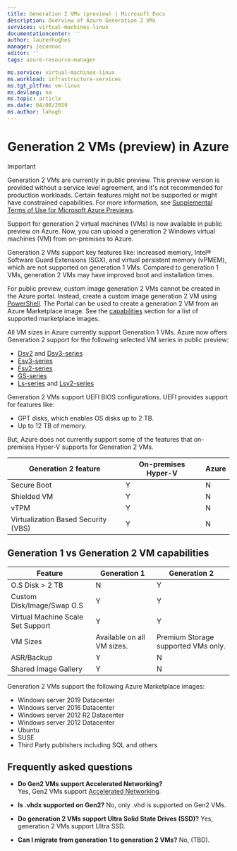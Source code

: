 ```yaml
---
title: Generation 2 VMs (preview) | Microsoft Docs
description: Overview of Azure Generation 2 VMs
services: virtual-machines-linux
documentationcenter: ''
author: laurenhughes
manager: jeconnoc
editor: ''
tags: azure-resource-manager

ms.service: virtual-machines-linux
ms.workload: infrastructure-services
ms.tgt_pltfrm: vm-linux
ms.devlang: na
ms.topic: article
ms.date: 04/08/2019
ms.author: lahugh
---
```


# Generation 2 VMs (preview) in Azure

> [!IMPORTANT]
> Generation 2 VMs are currently in public preview.
> This preview version is provided without a service level agreement, and it's not recommended for production workloads. Certain features might not be supported or might have constrained capabilities. 
> For more information, see [Supplemental Terms of Use for Microsoft Azure Previews](https://azure.microsoft.com/support/legal/preview-supplemental-terms/).

Support for generation 2 virtual machines (VMs) is now available in public preview on Azure. Now, you can upload a generation 2 Windows virtual machines (VM) from on-premises to Azure.

Generation 2 VMs support key features like: increased memory, Intel® Software Guard Extensions (SGX), and virtual persistent memory (vPMEM), which are not supported on generation 1 VMs. Compared to generation 1 VMs, generation 2 VMs may have improved boot and installation times.

For public preview, custom image generation 2 VMs cannot be created in the Azure portal. Instead, create a custom image generation 2 VM using [PowerShell](quick-create-powershell.md). The Portal can be used to create a generation 2 VM from an Azure Marketplace image. See the [capabilities](#generation-1-vs-generation-2-vm-capabilities) section for a list of supported marketplace images.

All VM sizes in Azure currently support Generation 1 VMs. Azure now offers Generation 2 support for the following selected VM series in public preview:

* [Dsv2](/sizes-general.md#dsv2-series) and [Dsv3-series](/sizes-general.md#dsv3-series-1)
* [Esv3-series](/sizes-memory.md#esv3-series)
* [Fsv2-series](/sizes-compute.md#fsv2-series-1)
* [GS-series](/sizes-memory.md#gs-series)
* [Ls-series](/sizes-storage.md#ls-series) and [Lsv2-series](/sizes-storage.md#lsv2-series)

Generation 2 VMs support UEFI BIOS configurations. UEFI provides support for features like:

* GPT disks, which enables OS disks up to 2 TB.
* Up to 12 TB of memory.

But, Azure does not currently support some of the features that on-premises Hyper-V supports for Generation 2 VMs. 

| Generation 2 feature                | On-premises Hyper-V | Azure |
|-------------------------------------|---------------------|-------|
| Secure Boot                         | Y                   | N     |
| Shielded VM                         | Y                   | N     |
| vTPM                                | Y                   | N     |
| Virtualization Based Security (VBS) | Y                   | N     |

## Generation 1 vs Generation 2 VM capabilities

| Feature                           | Generation 1               | Generation 2                        |
|-----------------------------------|----------------------------|-------------------------------------|
| O.S Disk > 2 TB                   | N                          | Y                                   |
| Custom Disk/Image/Swap O.S        | Y                          | Y                                   |
| Virtual Machine Scale Set Support | Y                          | Y                                   |
| VM Sizes                          | Available on all VM sizes. | Premium Storage supported VMs only. |
| ASR/Backup                        | Y                          | N                                   |
| Shared Image Gallery              | Y                          | N                                   |

Generation 2 VMs support the following Azure Marketplace images:

* Windows server 2019 Datacenter
* Windows server 2016 Datacenter
* Windows server 2012 R2 Datacenter
* Windows server 2012 Datacenter
* Ubuntu
* SUSE
* Third Party publishers including SQL and others

## Frequently asked questions

* **Do Gen2 VMs support Accelerated Networking?**  
    Yes, Gen2 VMs support [Accelerated Networking](../virtual-network/create-vm-accelerated-networking-cli.md).

* **Is .vhdx supported on Gen2?**
    No, only .vhd is supported on Gen2 VMs.

* **Do generation 2 VMs support Ultra Solid State Drives (SSD)?**
    Yes, generation 2 VMs support Ultra SSD.

* **Can I migrate from generation 1 to generation 2 VMs?**
    No, (TBD).